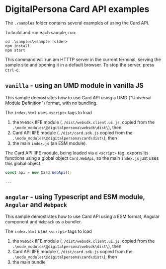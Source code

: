 # DigitalPersona Card API examples

The `./samples` folder contains several examples of using the Card API.

To build and run each sample, run:

```
cd .\samples\<sample folder>
npm install
npm start
```

This command will run am HTTTP server in the current terminal, serving the sample site and opening it in a default browser.
To stop the server, press `Ctrl-C`.

## `vanilla` - using an UMD module in vanilla JS

This sample demostrates how to use Card API using a UMD ("Universal Module Definition") format, with no bundling.

The `index.html` uses `<script>` tags to load

1. the `WebSdk` IIFE module (`./dist/websdk.client.ui.js`, copied from the `.\node_modules\@digitalpersona\websdk\dist\`), then
2. Card API IIFE module (`./dist/card.sdk.js` copied from the `.\node_modules\@digitalpersona\card\dist\`), then
3. the main `index.js` (an ESM module).

The Card API IIFE module, being loaded via a `<script>` tag, exports its functions using a global object `Card.WebApi`, so the main `index.js` just uses this global object:

```js
const api = new Card.WebApi();

...
```

## `angular` - using Typescript and ESM module, `Angular` and `Webpack`

This sample demostrates how to use Card API using a ESM format, Angular component and `Webpack` as a bundler.

The `index.html` uses `<script>` tags to load

1. the `WebSdk` IIFE module (`./dist/websdk.client.ui.js`, copied from the `.\node_modules\@digitalpersona\websdk\dist\`), then
2. Card API IIFE module (`./dist/card.sdk.js` copied from the `.\node_modules\@digitalpersona\card\dist\`), then
2. the main bundle

